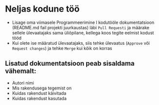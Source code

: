 # Neljas kodune töö

- Lisage oma viimasele Programmeerimine I kodutööle dokumentatsioon (README.md fail projekti juurkaustas) läbi `Pull Requesti` ja määrake sellele ülevaatajaks sama üliõpilane, kellega koos tegite eelmist kodust tööd
- Kui olete ise määratud ülevaatajaks, siis tehke ülevaatus (`Approve` või `Request changes`) ja tehke `Merge` kui kõik on korras

## Lisatud dokumentatsioon peab sisaldama vähemalt:
  - Autori nimi
  - Mis rakendusega tegemist on
  - Kuidas rakendust käivitada
  - Kuidas rakendust kasutada